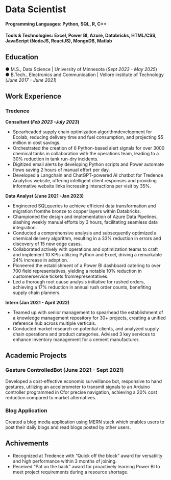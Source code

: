 # Data Scientist

#### Programming Languages: Python, SQL, R, C++
#### Tools & Technologies: Excel, Power BI, Azure, Databricks, HTML/CSS, JavaScript (NodeJS, ReactJS), MongoDB, Matlab

## Education
●  M.S., Data Science | University of Minnesota (_Sept 2023 - May 2025_)	 			        		
●  B.Tech., Electronics and Communication | Vellore institute of Technology (_June 2017 - June 2021_)

## Work Experience
### **Tredence**
**Consultant (_Feb 2023 -July 2023_)**
- Spearheaded supply chain optimization algorithmdevelopment for Ecolab, reducing delivery time and fuel consumption, and
projecting $5 million in cost savings.
- Orchestrated the creation of 6 Python-based alert signals for over 3000 chemical tanks in collaboration with the operations
team, leading to a 30% reduction in tank run-dry incidents.
- Digitized email alerts by developing Python scripts and Power automate flows saving 2 hours of manual effort per day.
- Developed a Langchain and ChatGPT-powered AI chatbot for Tredence Analytics website, offering intelligent client
responses and providing informative website links increasing interactions per visit by 35%.

**Data Analyst (June 2021 -Jan 2023)**
- Engineered SQLqueries to achieve efficient data transformation and migration fromthe bronze to copper layers within
Databricks.
- Championed the design and implementation of Azure Data Pipelines, slashing weekly manual efforts by 3 hours, facilitating
seamless data integration.
- Conducted a comprehensive analysis and subsequently optimized a chemical delivery algorithm, resulting in a 33% reduction
in errors and discovery of 15 new edge cases.
- Collaborated actively with operations and optimization teams to craft and implement 10 KPIs utilizing Python and Excel,
driving a remarkable 24% increase in adoption.
- Pioneered the establishment of a Power BI dashboard catering to over 700 field representatives, yielding a notable 10%
reduction in customerservice tickets fromrepresentatives.
- Led a thorough root cause analysis initiative for rushed orders, achieving a 17% reduction in annual rush order counts,
benefiting supply chain planners.

**Intern (Jan 2021 - April 2022)**
- Teamed up with senior management to spearhead the establishment of a knowledge management repository for 30+ projects,
creating a unified reference hub across multiple verticals.
- Conducted market research on potential clients, and analyzed supply chain operations and product categories. Advised 3 key
services to enhance inventory management for a cement manufacturer.

## Academic Projects
### Gesture ControlledBot (June 2021 - Sept 2021)

Developed a cost-effective economic surveillance bot, responsive to hand gestures, utilizing an accelerometer to transmit
signals to an Arduino controller programmed in Cfor precise navigation, achieving a 20% cost reduction compared to market
alternatives.

### Blog Application
Created a blog media application using MERN stack which enables users to post their daily blogs and read blogs posted by
other users.

## Achivements
- Recognized at Tredence with “Quick off the block” award for versatility and high performance within 3 months of joining.
- Received “Pat on the back” award for proactively learning Power BI to meet project requirements during a resource shortage.
